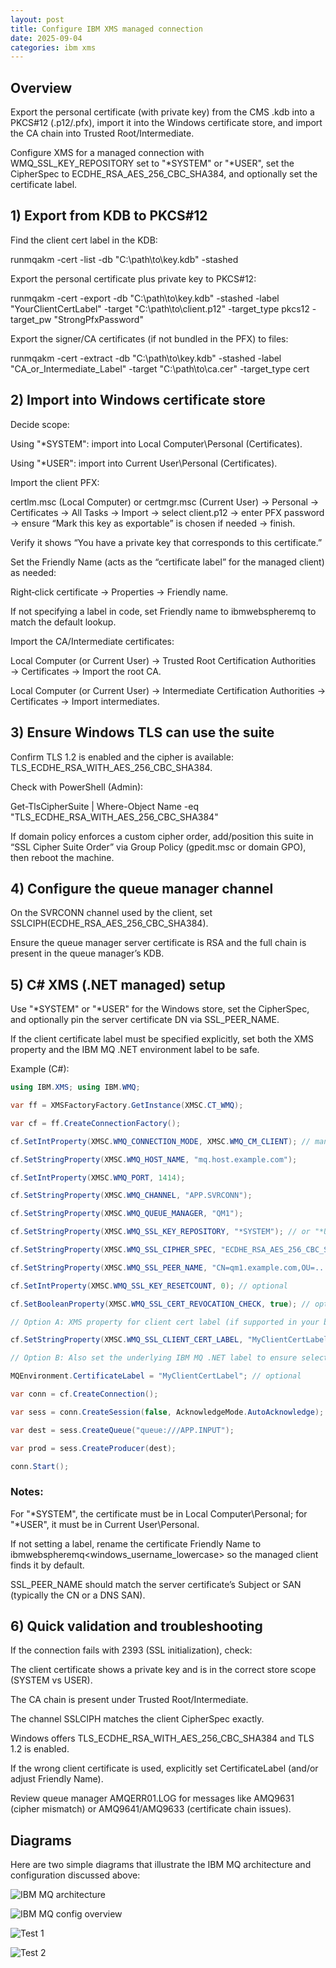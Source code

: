 ```yaml
---
layout: post
title: Configure IBM XMS managed connection
date: 2025-09-04
categories: ibm xms
---
```


## Overview

Export the personal certificate (with private key) from the CMS .kdb into a PKCS#12 (.p12/.pfx), import it into the Windows certificate store, and import the CA chain into Trusted Root/Intermediate.

Configure XMS for a managed connection with WMQ_SSL_KEY_REPOSITORY set to "*SYSTEM" or "*USER", set the CipherSpec to ECDHE_RSA_AES_256_CBC_SHA384, and optionally set the certificate label.

## 1) Export from KDB to PKCS#12
Find the client cert label in the KDB:

runmqakm -cert -list -db "C:\path\to\key.kdb" -stashed

Export the personal certificate plus private key to PKCS#12:

runmqakm -cert -export -db "C:\path\to\key.kdb" -stashed -label "YourClientCertLabel" -target "C:\path\to\client.p12" -target_type pkcs12 -target_pw "StrongPfxPassword"

Export the signer/CA certificates (if not bundled in the PFX) to files:

runmqakm -cert -extract -db "C:\path\to\key.kdb" -stashed -label "CA_or_Intermediate_Label" -target "C:\path\to\ca.cer" -target_type cert

## 2) Import into Windows certificate store
Decide scope:

Using "*SYSTEM": import into Local Computer\Personal (Certificates).

Using "*USER": import into Current User\Personal (Certificates).

Import the client PFX:

certlm.msc (Local Computer) or certmgr.msc (Current User) → Personal → Certificates → All Tasks → Import → select client.p12 → enter PFX password → ensure “Mark this key as exportable” is chosen if needed → finish.

Verify it shows “You have a private key that corresponds to this certificate.”

Set the Friendly Name (acts as the “certificate label” for the managed client) as needed:

Right‑click certificate → Properties → Friendly name.

If not specifying a label in code, set Friendly name to ibmwebspheremq<username in lowercase> to match the default lookup.

Import the CA/Intermediate certificates:

Local Computer (or Current User) → Trusted Root Certification Authorities → Certificates → Import the root CA.

Local Computer (or Current User) → Intermediate Certification Authorities → Certificates → Import intermediates.

## 3) Ensure Windows TLS can use the suite
Confirm TLS 1.2 is enabled and the cipher is available: TLS_ECDHE_RSA_WITH_AES_256_CBC_SHA384.

Check with PowerShell (Admin):

Get-TlsCipherSuite | Where-Object Name -eq "TLS_ECDHE_RSA_WITH_AES_256_CBC_SHA384"

If domain policy enforces a custom cipher order, add/position this suite in “SSL Cipher Suite Order” via Group Policy (gpedit.msc or domain GPO), then reboot the machine.

## 4) Configure the queue manager channel
On the SVRCONN channel used by the client, set SSLCIPH(ECDHE_RSA_AES_256_CBC_SHA384).

Ensure the queue manager server certificate is RSA and the full chain is present in the queue manager’s KDB.

## 5) C# XMS (.NET managed) setup
Use "*SYSTEM" or "*USER" for the Windows store, set the CipherSpec, and optionally pin the server certificate DN via SSL_PEER_NAME.

If the client certificate label must be specified explicitly, set both the XMS property and the IBM MQ .NET environment label to be safe.

Example (C#):
```c#
using IBM.XMS; using IBM.WMQ;

var ff = XMSFactoryFactory.GetInstance(XMSC.CT_WMQ);

var cf = ff.CreateConnectionFactory();

cf.SetIntProperty(XMSC.WMQ_CONNECTION_MODE, XMSC.WMQ_CM_CLIENT); // managed

cf.SetStringProperty(XMSC.WMQ_HOST_NAME, "mq.host.example.com");

cf.SetIntProperty(XMSC.WMQ_PORT, 1414);

cf.SetStringProperty(XMSC.WMQ_CHANNEL, "APP.SVRCONN");

cf.SetStringProperty(XMSC.WMQ_QUEUE_MANAGER, "QM1");

cf.SetStringProperty(XMSC.WMQ_SSL_KEY_REPOSITORY, "*SYSTEM"); // or "*USER"

cf.SetStringProperty(XMSC.WMQ_SSL_CIPHER_SPEC, "ECDHE_RSA_AES_256_CBC_SHA384");

cf.SetStringProperty(XMSC.WMQ_SSL_PEER_NAME, "CN=qm1.example.com,OU=..."); // optional pin

cf.SetIntProperty(XMSC.WMQ_SSL_KEY_RESETCOUNT, 0); // optional

cf.SetBooleanProperty(XMSC.WMQ_SSL_CERT_REVOCATION_CHECK, true); // optional

// Option A: XMS property for client cert label (if supported in your build)

cf.SetStringProperty(XMSC.WMQ_SSL_CLIENT_CERT_LABEL, "MyClientCertLabel"); // optional

// Option B: Also set the underlying IBM MQ .NET label to ensure selection

MQEnvironment.CertificateLabel = "MyClientCertLabel"; // optional

var conn = cf.CreateConnection();

var sess = conn.CreateSession(false, AcknowledgeMode.AutoAcknowledge);

var dest = sess.CreateQueue("queue:///APP.INPUT");

var prod = sess.CreateProducer(dest);

conn.Start();
```

### Notes:

For "*SYSTEM", the certificate must be in Local Computer\Personal; for "*USER", it must be in Current User\Personal.

If not setting a label, rename the certificate Friendly Name to ibmwebspheremq<windows_username_lowercase> so the managed client finds it by default.

SSL_PEER_NAME should match the server certificate’s Subject or SAN (typically the CN or a DNS SAN).

## 6) Quick validation and troubleshooting
If the connection fails with 2393 (SSL initialization), check:

The client certificate shows a private key and is in the correct store scope (SYSTEM vs USER).

The CA chain is present under Trusted Root/Intermediate.

The channel SSLCIPH matches the client CipherSpec exactly.

Windows offers TLS_ECDHE_RSA_WITH_AES_256_CBC_SHA384 and TLS 1.2 is enabled.

If the wrong client certificate is used, explicitly set CertificateLabel (and/or adjust Friendly Name).

Review queue manager AMQERR01.LOG for messages like AMQ9631 (cipher mismatch) or AMQ9641/AMQ9633 (certificate chain issues).

## Diagrams

Here are two simple diagrams that illustrate the IBM MQ architecture and configuration discussed above:

![IBM MQ architecture](/assets/images/ibm-mq-xms/ibm-mq-architecture.svg)

![IBM MQ config overview](/assets/images/ibm-mq-xms/ibm-mq-config.svg)

![Test 1](/assets/images/ibm-mq-xms/892947d2-7f9e-4536-b000-9e48e17cd2d6.png.jpeg)

![Test 2](/assets/images/ibm-mq-xms/55692773-4bd9-4744-ac32-46a76ef8e708.png.jpeg)










